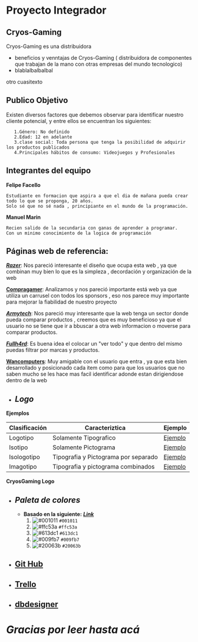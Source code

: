 # Proyecto Integrador

## Cryos-Gaming

Cryos-Gaming es una distribuidora 

- beneficios y venntajas de Cryos-Gaming ( distribuidora de componentes que trabajan de la mano con otras empresas del mundo tecnologico) 
-  blablalbalbalbal

otro cuasitexto

## Publico Objetivo

Existen diversos factores que debemos observar para identificar nuestro cliente potencial, y entre ellos se encuentran los siguientes:

       1.Género: No definido 
       2.Edad: 12 en adelante
       3.clase social: Toda persona que tenga la posibilidad de adquirir los productos publicados  
       4.Principales hábitos de consumo: Videojuegos y Profesionales
        

## Integrantes del equipo

__Felipe Facello__
    
    Estudiante en formacion que aspira a que el dia de mañana pueda crear todo lo que se proponga, 20 años.
    Solo sé que no sé nada , principiante en el mundo de la programación.

__Manuel Marin__
    
    Recien salido de la secundaria con ganas de aprender a programar.
    Con un minimo conocimiento de la logica de programación



## Páginas web de referencia:
  
[___Razer___](https://www.razer.com/): Nos pareció interesante el diseño que ocupa esta web , ya que combinan muy bien lo que es la simpleza , decordación y organización de la web 
 
[__Compragamer__](https://compragamer.com/):  Analizamos y nos pareció importante está web ya que utiliza un carrusel con todos los sponsors , eso nos parece muy importante   
                                               para mejorar la fiabilidad de nuestro proyecto
                                        
[___Armytech___](https://www.armytech.com.ar/): Nos pareció muy interesante que la web tenga un sector donde pueda comparar productos , creemos que es muy beneficioso ya que el 
                                                usuario no se tiene que ir a bbuscar a otra web informacion o moverse para comparar productos.

[___Fullh4rd___](https://www.fullh4rd.com.ar/cat): Es buena idea el colocar un "ver todo" y que dentro del mismo puedas filtrar por marcas y productos.


[__Wancomputers__](http://wancomputers.com.ar/): Muy amigable con el usuario que entra , ya que esta bien desarrollado y posicionado cada item como para que los usuarios que no 
                                                  saben mucho se les hace mas facil identificar adonde estan dirigiendose dentro de la web 




+ ## ___Logo___
      
 __Ejemplos__
 
   | Clasificación | Caracteriztica | Ejemplo | 
   | ------------- | ------------- | ------------- |
   | Logotipo | Solamente Tipografico | [Ejemplo](https://logodownload.org/wp-content/uploads/2014/04/coca-cola-logo-1.png) |
   | Isotipo | Solamente Pictograma | [Ejemplo](https://i.pinimg.com/originals/1c/aa/03/1caa032c47f63d50902b9d34492e1303.jpg) |
   | Isologotipo | Tipografia y Pictograma por separado | [Ejemplo](https://upload.wikimedia.org/wikipedia/commons/thumb/2/26/Spotify_logo_with_text.svg/1200px-Spotify_logo_with_text.svg.png) |
   | Imagotipo | Tipografia y pictograma combinados | [Ejemplo](https://1000marcas.net/wp-content/uploads/2019/12/Burger-King-Logo.png) | 

__CryosGaming Logo__





+ ## ___Paleta de colores___
    - __Basado en la siguiente:__ [___Link___](https://coolors.co/001011-ffc53a-613dc1-009fb7-20063b)
        1. ![#001011](https://via.placeholder.com/15/001011/000000?text=+) `#001011`
        2. ![#ffc53a](https://via.placeholder.com/15/ffc53a/000000?text=+) `#ffc53a`
        3. ![#613dc1](https://via.placeholder.com/15/613dc1/000000?text=+) `#613dc1`
        4. ![#009fb7](https://via.placeholder.com/15/009fb7/000000?text=+) `#009fb7`
        5. ![#20063b](https://via.placeholder.com/15/20063b/000000?text=+) `#20063b`

+ ## [__Git Hub__](https://github.com/F3l1P3-F4/Cryos-Gaming.git)



+ ## [__Trello__](https://trello.com/b/3xowQDk2/cryos-gaming)
 

+ ## [__dbdesigner__](https://app.dbdesigner.id/?action=open&uuid=a526c197-745e-4f64-80a0-dc68a225f67f)

# ***Gracias por leer hasta acá***
